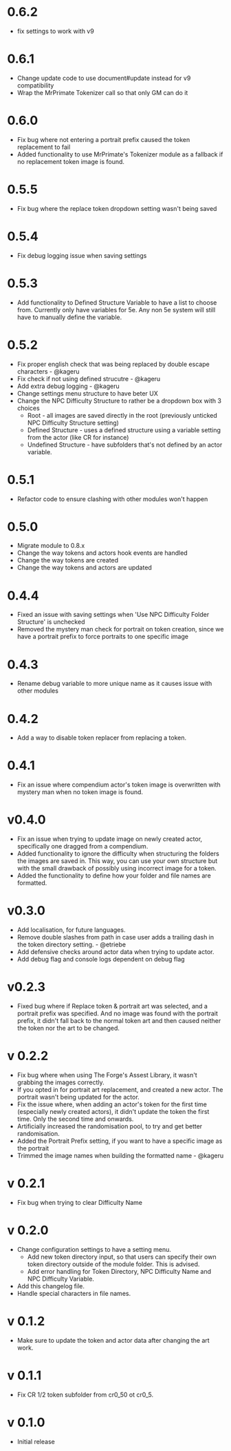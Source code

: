 # 0.6.2

* fix settings to work with v9

# 0.6.1

* Change update code to use document#update instead for v9 compatibility
* Wrap the MrPrimate Tokenizer call so that only GM can do it

# 0.6.0

* Fix bug where not entering a portrait prefix caused the token replacement to fail
* Added functionality to use MrPrimate's Tokenizer module as a fallback if no replacement token image is found.

# 0.5.5

* Fix bug where the replace token dropdown setting wasn't being saved

# 0.5.4

* Fix debug logging issue when saving settings

# 0.5.3

* Add functionality to Defined Structure Variable to have a list to choose from. Currently only have variables for 5e. Any non 5e system will still have to manually define the variable.

# 0.5.2

* Fix proper english check that was being replaced by double escape characters - @kageru
* Fix check if not using defined strucutre - @kageru
* Add extra debug logging - @kageru
* Change settings menu structure to have beter UX
* Change the NPC Difficulty Structure to rather be a dropdown box with 3 choices
    * Root - all images are saved directly in the root (previously unticked NPC Difficulty Structure setting)
    * Defined Structure - uses a defined structure using a variable setting from the actor (like CR for instance)
    * Undefined Structure - have subfolders that's not defined by an actor variable.

# 0.5.1

* Refactor code to ensure clashing with other modules won't happen

# 0.5.0

* Migrate module to 0.8.x
* Change the way tokens and actors hook events are handled
* Change the way tokens are created
* Change the way tokens and actors are updated

# 0.4.4

* Fixed an issue with saving settings when 'Use NPC Difficulty Folder Structure' is unchecked
* Removed the mystery man check for portrait on token creation, since we have a portrait prefix to force portraits to one specific image

# 0.4.3

* Rename debug variable to more unique name as it causes issue with other modules

# 0.4.2

* Add a way to disable token replacer from replacing a token.

# 0.4.1

* Fix an issue where compendium actor's token image is overwritten with mystery man when no token image is found.

# v0.4.0

* Fix an issue when trying to update image on newly created actor, specifically one dragged from a compendium.
* Added functionality to ignore the difficulty when structuring the folders the images are saved in. This way, you can use your own structure but with the small drawback of possibly using incorrect image for a token.
* Added the functionality to define how your folder and file names are formatted.

# v0.3.0

* Add localisation, for future languages.
* Remove double slashes from path in case user adds a trailing dash in the token directory setting. - @etriebe
* Add defensive checks around actor data when trying to update actor.
* Add debug flag and console logs dependent on debug flag

# v0.2.3

* Fixed bug where if Replace token & portrait art was selected, and a portrait prefix was specified. And no image was found with the portrait prefix, it didn't fall back to the normal token art and then caused neither the token nor the art to be changed.
# v 0.2.2

* Fix bug where when using The Forge's Assest Library, it wasn't grabbing the images correctly.
* If you opted in for portrait art replacement, and created a new actor. The portrait wasn't being updated for the actor.
* Fix the issue where, when adding an actor's token for the first time (especially newly created actors), it didn't update the token the first time. Only the second time and onwards.
* Artificially increased the randomisation pool, to try and get better randomisation.
* Added the Portrait Prefix setting, if you want to have a specific image as the portrait
* Trimmed the image names when building the formatted name - @kageru

# v 0.2.1

* Fix bug when trying to clear Difficulty Name

# v 0.2.0

* Change configuration settings to have a setting menu.
    * Add new token directory input, so that users can specify their own token directory outside of the module folder. This is advised.
    * Add error handling for Token Directory, NPC Difficulty Name and NPC Difficulty Variable.
* Add this changelog file.
* Handle special characters in file names.

# v 0.1.2

* Make sure to update the token and actor data after changing the art work.

# v 0.1.1

* Fix CR 1/2 token subfolder from cr0_50 ot cr0_5. 

# v 0.1.0

* Initial release
